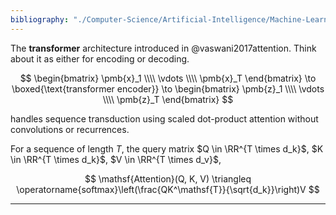 ```yaml
---
bibliography: "./Computer-Science/Artificial-Intelligence/Machine-Learning/papers.bib"
---
```


The **transformer** architecture introduced in @vaswani2017attention. Think about it as either for encoding or decoding.

$$
\begin{bmatrix} \pmb{x}_1 \\\\ \vdots \\\\ \pmb{x}_T \end{bmatrix} \to \boxed{\text{transformer encoder}} \to \begin{bmatrix} \pmb{z}_1 \\\\ \vdots \\\\ \pmb{z}_T \end{bmatrix}
$$


handles sequence transduction using scaled dot-product attention without convolutions or recurrences. 

For a sequence of length $T$, the query matrix $Q \in \RR^{T \times d_k}$, $K \in \RR^{T \times d_k}$, $V \in \RR^{T \times d_v}$,

$$
\mathsf{Attention}(Q, K, V) \triangleq \operatorname{softmax}\left(\frac{QK^\mathsf{T}}{\sqrt{d_k}}\right)V
$$

---